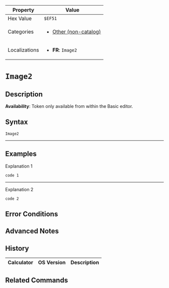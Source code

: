 | Property      | Value |
|---------------|-------|
| Hex Value     | `$EF51`|
| Categories    | <ul><li>[Other (non-catalog)](<../categories/Other (non-catalog).md>)</li></ul> |
| Localizations | <ul><li><b>FR</b>: `Image2`</li></ul> |

# `Image2`

## Description



<b>Availability</b>: Token only available from within the Basic editor.

## Syntax
`Image2`

<hr>

## Examples

Explanation 1
```ti-basic
code 1
```
---
Explanation 2
```ti-basic
code 2
```

## Error Conditions


## Advanced Notes


## History
| Calculator | OS Version | Description |
|------------|------------|-------------|


## Related Commands

    